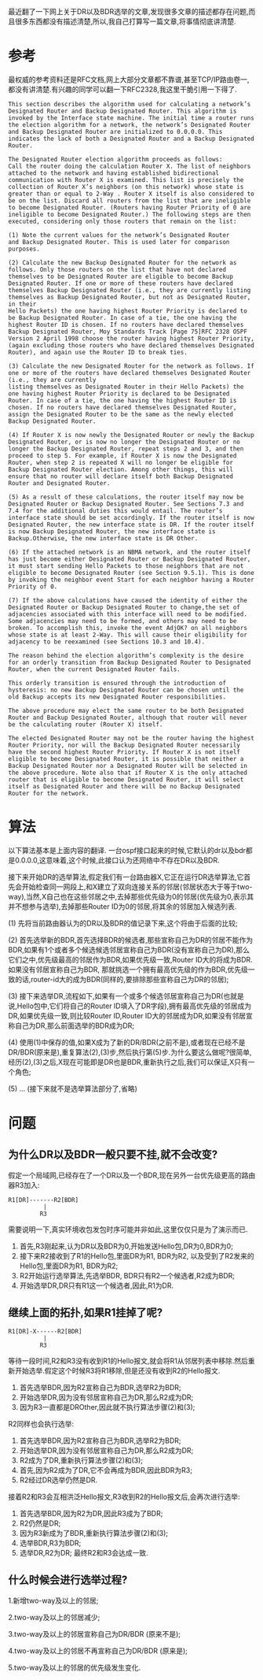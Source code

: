 最近翻了一下网上关于DR以及BDR选举的文章,发现很多文章的描述都存在问题,而且很多东西都没有描述清楚,所以,我自己打算写一篇文章,将事情彻底讲清楚.

# 参考
最权威的参考资料还是RFC文档,网上大部分文章都不靠谱,甚至TCP/IP路由卷一,都没有讲清楚.有兴趣的同学可以翻一下RFC2328,我这里干脆引用一下得了.
```quota
This section describes the algorithm used for calculating a network’s Designated Router and Backup Designated Router. This algorithm is invoked by the Interface state machine. The initial time a router runs the election algorithm for a network, the network’s Designated Router and Backup Designated Router are initialized to 0.0.0.0. This indicates the lack of both a Designated Router and a Backup Designated Router.

The Designated Router election algorithm proceeds as follows:
Call the router doing the calculation Router X. The list of neighbors attached to the network and having established bidirectional communication with Router X is examined. This list is precisely the collection of Router X’s neighbors (on this network) whose state is greater than or equal to 2-Way . Router X itself is also considered to be on the list. Discard all routers from the list that are ineligible to become Designated Router. (Routers having Router Priority of 0 are ineligible to become Designated Router.) The following steps are then executed, considering only those routers that remain on the list:

(1) Note the current values for the network’s Designated Router
and Backup Designated Router. This is used later for comparison purposes.

(2) Calculate the new Backup Designated Router for the network as follows. Only those routers on the list that have not declared themselves to be Designated Router are eligible to become Backup Designated Router. If one or more of these routers have declared themselves Backup Designated Router (i.e., they are currently listing themselves as Backup Designated Router, but not as Designated Router, in their
Hello Packets) the one having highest Router Priority is declared to be Backup Designated Router. In case of a tie, the one having the highest Router ID is chosen. If no routers have declared themselves Backup Designated Router, Moy Standards Track [Page 75]RFC 2328 OSPF Version 2 April 1998 choose the router having highest Router Priority, (again excluding those routers who have declared themselves Designated Router), and again use the Router ID to break ties.

(3) Calculate the new Designated Router for the network as follows. If one or more of the routers have declared themselves Designated Router (i.e., they are currently
listing themselves as Designated Router in their Hello Packets) the one having highest Router Priority is declared to be Designated Router. In case of a tie, the one having the highest Router ID is chosen. If no routers have declared themselves Designated Router, assign the Designated Router to be the same as the newly elected Backup Designated Router.

(4) If Router X is now newly the Designated Router or newly the Backup Designated Router, or is now no longer the Designated Router or no longer the Backup Designated Router, repeat steps 2 and 3, and then proceed to step 5. For example, if Router X is now the Designated Router, when step 2 is repeated X will no longer be eligible for Backup Designated Router election. Among other things, this will ensure that no router will declare itself both Backup Designated Router and Designated Router.

(5) As a result of these calculations, the router itself may now be Designated Router or Backup Designated Router. See Sections 7.3 and 7.4 for the additional duties this would entail. The router’s interface state should be set accordingly. If the router itself is now Designated Router, the new interface state is DR. If the router itself is now Backup Designated Router, the new interface state is Backup.Otherwise, the new interface state is DR Other.

(6) If the attached network is an NBMA network, and the router itself has just become either Designated Router or Backup Designated Router, it must start sending Hello Packets to those neighbors that are not eligible to become Designated Router (see Section 9.5.1). This is done by invoking the neighbor event Start for each neighbor having a Router Priority of 0.

(7) If the above calculations have caused the identity of either the Designated Router or Backup Designated Router to change,the set of adjacencies associated with this interface will need to be modified. Some adjacencies may need to be formed, and others may need to be broken. To accomplish this, invoke the event AdjOK? on all neighbors whose state is at least 2-Way. This will cause their eligibility for adjacency to be reexamined (see Sections 10.3 and 10.4).

The reason behind the election algorithm’s complexity is the desire for an orderly transition from Backup Designated Router to Designated Router, when the current Designated Router fails. 

This orderly transition is ensured through the introduction of hysteresis: no new Backup Designated Router can be chosen until the old Backup accepts its new Designated Router responsibilities.

The above procedure may elect the same router to be both Designated Router and Backup Designated Router, although that router will never be the calculating router (Router X) itself.

The elected Designated Router may not be the router having the highest Router Priority, nor will the Backup Designated Router necessarily have the second highest Router Priority. If Router X is not itself eligible to become Designated Router, it is possible that neither a Backup Designated Router nor a Designated Router will be selected in the above procedure. Note also that if Router X is the only attached router that is eligible to become Designated Router, it will select itself as Designated Router and there will be no Backup Designated Router for the network.
```

# 算法
以下算法基本是上面内容的翻译.
一台ospf接口起来的时候,它默认的dr以及bdr都是0.0.0.0,这意味着,这个时候,此接口认为还网络中不存在DR以及BDR.

接下来开始DR的选举算法,假定我们有一台路由器X,它正在运行DR选举算法,它首先会开始检查同一网段上,和X建立了双向连接关系的邻居(邻居状态大于等于two-way),当然,X自己也在这些邻居之中,去掉那些优先级为0的邻居(优先级为0,表示其并不想参与选举),去掉那些Router ID为0的邻居,将其余的邻居加入候选列表.

(1)  先将当前路由器认为的DR以及BDR的值记录下来,这个将由于后面的比较;

(2) 首先选举新的BDR,首先选择BDR的候选者,那些宣称自己为DR的邻居不能作为BDR,如果有1个或者多个候选候选邻居宣称自己为BDR(没有宣称自己为DR),那么它们之中,优先级最高的邻居作为BDR,如果优先级一致,Router ID大的将成为BDR.如果没有邻居宣称自己为BDR, 那就挑选一个拥有最高优先级的作为BDR,优先级一致的话,router-id大的成为BDR(同样的,要排除那些宣称自己为DR的邻居);

(3) 接下来选举DR,流程如下,如果有一个或多个候选邻居宣称自己为DR(也就是说,Hello包中,它们将自己的Router ID填入了DR字段),拥有最高优先级的邻居成为DR,如果优先级一致,则比较Router ID,Router ID大的邻居成为DR,如果没有邻居宣称自己为DR,那么前面选举的BDR成为DR;

(4) 使用(1)中保存的值,如果X成为了新的DR/BDR(之前不是),或者现在已经不是DR/BDR(原来是),重复算法(2),(3)步,然后执行第(5)步.为什么要这么做呢?很简单,经历(2),(3)之后,X现在可能即是DR也是BDR,重新执行之后,我们可以保证,X只有一个角色;

(5) ... (接下来就不是选举算法部分了,省略)

# 问题
## 为什么DR以及BDR一般只要不挂,就不会改变?
假定一个局域网,已经存在了一个DR以及一个BDR,现在另外一台优先级更高的路由器R3加入:
```shell
R1[DR]-------R2[BDR]
          |
	     R3
```
需要说明一下,真实环境收包发包时序可能并非如此,这里仅仅只是为了演示而已.
1) 首先,R3刚起来,认为DR以及BDR为0,开始发送Hello包,DR为0,BDR为0;
2) 接下来R2接收到了R1的Hello包,里面DR为R1, BDR为R2, 以及受到了R2发来的Hello包,里面DR为R1, BDR为R2;
3) R2开始运行选举算法,先选举BDR, BDR只有R2一个候选者,R2成为BDR;
4) 开始选举DR,DR只有R1这一个候选者,因此,R1为DR.
## 继续上面的拓扑,如果R1挂掉了呢?
```shell
R1[DR]-X------R2[BDR]
          |
	     R3
```
等待一段时间,R2和R3没有收到R1的Hello报文,就会将R1从邻居列表中移除.然后重新开始选举.假定这个时候R3将R1移除,但是还没有收到R2的Hello报文.
1) 首先选举BDR,因为R2宣称自己为BDR,选举R2为BDR;
2) 开始选举DR,因为没有邻居宣称自己为DR,那么R2成为DR;
3) 因为R3一直都是DROther,因此就不执行算法步骤(2)和(3);

R2同样也会执行选举:
1) 首先选举BDR,因为R2宣称自己为BDR,选举R2为BDR;
2) 开始选举DR,因为没有邻居宣称自己为DR,那么R2成为DR;
3) R2成为了DR,重新执行算法步骤(2)和(3);
4) 首先,因为R2成为了DR,它不会再成为BDR,因此BDR为R3;
5) R2经过DR选举仍然是DR.

接着R2和R3会互相洪泛Hello报文,R3收到R2的Hello报文后,会再次进行选举:
1) 首先选举BDR,因为R2为DR,因此R3成为了BDR;
2) R2仍然是DR;
3) 因为R3新成为了BDR,重新执行算法步骤(2)和(3);
4) 选举BDR,R3为BDR;
5) 选举DR,R2为DR;
最终R2和R3会达成一致.
## 什么时候会进行选举过程?
1.新增two-way及以上的邻居;

2.two-way及以上的邻居减少;

3.two-way及以上的邻居宣称自己为DR/BDR (原来不是);

4.two-way及以上的邻居不再宣称自己为DR/BDR (原来是);

5.two-way及以上的邻居的优先级发生变化.


